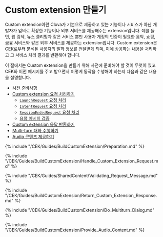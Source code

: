 # Custom extension 만들기

Custom extension이란 Clova가 기본으로 제공하고 있는 기능이나 서비스가 아닌 개발자가 임의로 확장한 기능이나 외부 서비스를 제공해주는 extension입니다. 예를 들면, 웹 검색, 뉴스 클리핑과 같은 서비스 뿐만 사용자 계정의 인증이 필요한 음악, 쇼핑, 금융 서비스와 같은 외부 서비스를 제공하는 extension입니다. Custom extension은 CEK로부터 분석된 사용자의 발화 정보를 전달받게 되며, 이에 상응하는 내용을 처리하고 그 서비스 처리 결과를 반환해야 합니다.

이 절에서는 Custom extension을 만들기 위해 사전에 준비해야 할 것이 무엇이 있고 CEK와 어떤 메시지를 주고 받으면서 어떻게 동작을 수행해야 하는지 다음과 같은 내용을 설명합니다.

* [사전 준비사항](#Preparation)
* [Custom extension 요청 처리하기](#HandleCustomExtensionRequest)
   * [`LaunchRequest` 요청 처리](#HandleLaunchRequest)
   * [`IntentRequest` 요청 처리](#HandleIntentRequest)
   * [`SessionEndedRequest` 요청 처리](#HandleSessionEndedRequest)
   * [요청 메시지 검증](#RequestMessageValidation)
* [Custom extension 응답 반환하기](#ReturnCustomExtensionResponse)
* [Multi-turn 대화 수행하기](#DoMultiturnDialog)
* [Audio 콘텐츠 제공하기](#ProvideAudioContent)

{% include "/CEK/Guides/BuildCustomExtension/Preparation.md" %}

{% include "/CEK/Guides/BuildCustomExtension/Handle_Custom_Extension_Request.md" %}

{% include "/CEK/Guides/SharedContent/Validating_Request_Message.md" %}

{% include "/CEK/Guides/BuildCustomExtension/Return_Custom_Extension_Response.md" %}

{% include "/CEK/Guides/BuildCustomExtension/Do_Multiturn_Dialog.md" %}

{% include "/CEK/Guides/BuildCustomExtension/Provide_Audio_Content.md" %}
